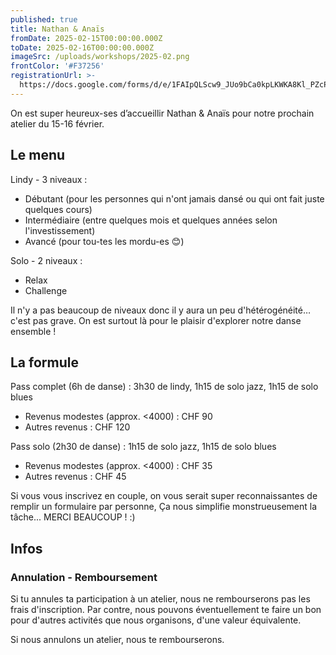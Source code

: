 ```yaml
---
published: true
title: Nathan & Anaïs
fromDate: 2025-02-15T00:00:00.000Z
toDate: 2025-02-16T00:00:00.000Z
imageSrc: /uploads/workshops/2025-02.png
frontColor: '#F37256'
registrationUrl: >-
  https://docs.google.com/forms/d/e/1FAIpQLScw9_JUo9bCa0kpLKWKA8Kl_PZcP03IY4OcPLmOB_btT2_-2g/viewform?fbclid=PAZXh0bgNhZW0CMTEAAaZg6J1t74QlJu4VdEtyqNm2bSzKBo1SM53RZKDXHNh40h9Pg-xANq2kv4M_aem_1yUAXYisbq49_ODCcxJ7LA
---
```


On est super heureux-ses d’accueillir Nathan & Anaïs pour notre prochain atelier du 15-16 février.

## Le menu

Lindy - 3 niveaux :

* Débutant (pour les personnes qui n'ont jamais dansé ou qui ont fait juste quelques cours)
* Intermédiaire (entre quelques mois et quelques années selon l'investissement)
* Avancé (pour tou-tes les mordu-es 😊)

Solo - 2 niveaux :

* Relax
* Challenge

Il n'y a pas beaucoup de niveaux donc il y aura un peu d'hétérogénéité… c'est pas grave. On est surtout là pour le plaisir d'explorer notre danse ensemble !

## La formule

Pass complet (6h de danse) : 3h30 de lindy, 1h15 de solo jazz, 1h15 de solo blues

* Revenus modestes (approx. \<4000) : CHF 90
* Autres revenus : CHF 120

Pass solo (2h30 de danse) : 1h15 de solo jazz, 1h15 de solo blues

* Revenus modestes (approx. \<4000) :  CHF 35
* Autres revenus : CHF 45

Si vous vous inscrivez en couple, on vous serait super reconnaissantes de remplir un formulaire par personne, Ça nous simplifie monstrueusement la tâche... MERCI BEAUCOUP ! :)

## Infos

### Annulation - Remboursement

Si tu annules ta participation à un atelier, nous ne rembourserons pas les frais d'inscription. Par contre, nous pouvons éventuellement te faire un bon pour d'autres activités que nous organisons, d'une valeur équivalente.

Si nous annulons un atelier, nous te rembourserons.
